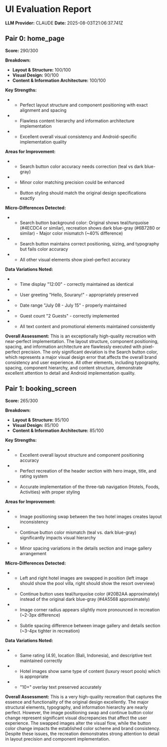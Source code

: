 # UI Evaluation Report

**LLM Provider:** CLAUDE
**Date:** 2025-08-03T21:06:37.741Z

## Pair 0: home_page

**Score:** 290/300

**Breakdown:**
*   **Layout & Structure:** 100/100
*   **Visual Design:** 90/100
*   **Content & Information Architecture:** 100/100

**Key Strengths:**
*   - Perfect layout structure and component positioning with exact alignment and spacing
*   - Flawless content hierarchy and information architecture implementation
*   - Excellent overall visual consistency and Android-specific implementation quality

**Areas for Improvement:**
*   - Search button color accuracy needs correction (teal vs dark blue-gray)
*   - Minor color matching precision could be enhanced
*   - Button styling should match the original design specifications exactly

**Micro-Differences Detected:**
*   - Search button background color: Original shows teal/turquoise (#4ECDC4 or similar), recreation shows dark blue-gray (#6B7280 or similar) - Major color mismatch (~40% difference)
*   - Search button maintains correct positioning, sizing, and typography but fails color accuracy
*   - All other visual elements show pixel-perfect accuracy

**Data Variations Noted:**
*   - Time display "12:00" - correctly maintained as identical
*   - User greeting "Hello, Sourany!" - appropriately preserved
*   - Date range "July 08 - July 15" - properly maintained
*   - Guest count "2 Guests" - correctly implemented
*   - All text content and promotional elements maintained consistently

**Overall Assessment:**
This is an exceptionally high-quality recreation with near-perfect implementation. The layout structure, component positioning, spacing, and information architecture are flawlessly executed with pixel-perfect precision. The only significant deviation is the Search button color, which represents a major visual design error that affects the overall brand consistency and user experience. All other elements, including typography, spacing, component hierarchy, and content structure, demonstrate excellent attention to detail and Android implementation quality.

## Pair 1: booking_screen

**Score:** 265/300

**Breakdown:**
*   **Layout & Structure:** 95/100
*   **Visual Design:** 85/100
*   **Content & Information Architecture:** 85/100

**Key Strengths:**
*   - Excellent overall layout structure and component positioning accuracy
*   - Perfect recreation of the header section with hero image, title, and rating system
*   - Accurate implementation of the three-tab navigation (Hotels, Foods, Activities) with proper styling

**Areas for Improvement:**
*   - Image positioning swap between the two hotel images creates layout inconsistency
*   - Continue button color mismatch (teal vs. dark blue-gray) significantly impacts visual hierarchy
*   - Minor spacing variations in the details section and image gallery arrangement

**Micro-Differences Detected:**
*   - Left and right hotel images are swapped in position (left image should show the pool villa, right should show the resort overview)
*   - Continue button uses teal/turquoise color (#20B2AA approximately) instead of the original dark blue-gray (#4A5568 approximately)
*   - Image corner radius appears slightly more pronounced in recreation (~2-3px difference)
*   - Subtle spacing difference between image gallery and details section (~3-4px tighter in recreation)

**Data Variations Noted:**
*   - Same rating (4.9), location (Bali, Indonesia), and descriptive text maintained correctly
*   - Hotel images show same type of content (luxury resort pools) which is appropriate
*   - "10+" overlay text preserved accurately

**Overall Assessment:**
This is a very high-quality recreation that captures the essence and functionality of the original design excellently. The major structural elements, typography, and information hierarchy are nearly perfect. However, the image positioning swap and continue button color change represent significant visual discrepancies that affect the user experience. The swapped images alter the visual flow, while the button color change impacts the established color scheme and brand consistency. Despite these issues, the recreation demonstrates strong attention to detail in layout precision and component implementation.

